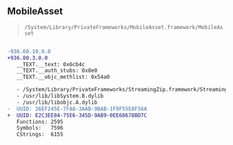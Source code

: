 ## MobileAsset

> `/System/Library/PrivateFrameworks/MobileAsset.framework/MobileAsset`

```diff

-936.60.10.0.0
+936.80.3.0.0
   __TEXT.__text: 0x6cb4c
   __TEXT.__auth_stubs: 0x8e0
   __TEXT.__objc_methlist: 0x54a0

   - /System/Library/PrivateFrameworks/StreamingZip.framework/StreamingZip
   - /usr/lib/libSystem.B.dylib
   - /usr/lib/libobjc.A.dylib
-  UUID: 26EF245E-7FA8-3AAB-9BAB-1F9F55E8F56A
+  UUID: E2C3EE84-75E6-345D-9AB9-0EE68678BD7C
   Functions: 2595
   Symbols:   7596
   CStrings:  6155

```
